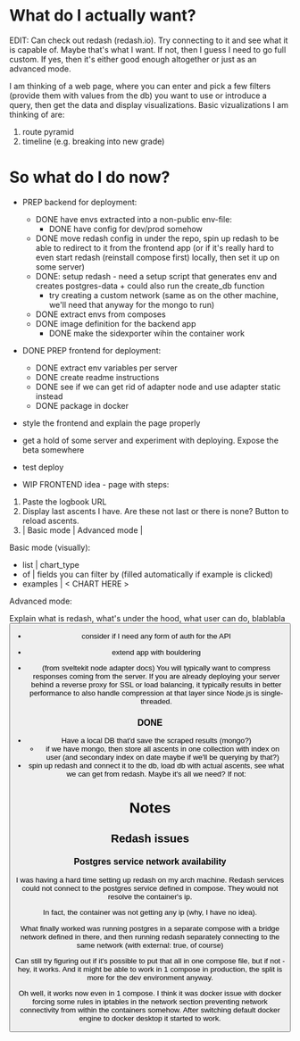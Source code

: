 # What do I actually want?

EDIT: Can check out redash (redash.io). Try connecting to it and see what it is capable of. Maybe that's what I want. If not, then I guess I need to go full custom. If yes, then it's either good enough altogether or just as an advanced mode.

I am thinking of a web page, where you can enter and pick a few filters (provide them with values from the db) you want to use or introduce a query, then get the data and display visualizations.
Basic vizualizations I am thinking of are:
1. route pyramid
2. timeline (e.g. breaking into new grade)


# So what do I do now?

* PREP backend for deployment:
    * DONE have envs extracted into a non-public env-file:
        * DONE have config for dev/prod somehow 
    * DONE  move redash config in under the repo, spin up redash to be able to redirect to it from the frontend app (or if it's really hard to even start redash (reinstall compose first) locally, then set it up on some server)
    * DONE: setup redash - need a setup script that generates env and creates postgres-data + could also run the create_db function
        * try creating a custom network (same as on the other machine, we'll need that anyway for the mongo to run)
    * DONE extract envs from composes
    * DONE image definition for the backend app
        * DONE make the sidexporter wihin the container work

* DONE PREP frontend for deployment:
    * DONE extract env variables per server
    * DONE create readme instructions
    * DONE see if we can get rid of adapter node and use adapter static instead
    * DONE package in docker

* style the frontend and explain the  page properly
* get a hold of some server and experiment with deploying.  Expose the beta somewhere

* test deploy

* WIP FRONTEND idea - page with steps:

1. Paste the logbook URL
2. Display last ascents I have. Are these not last or there is none? 
    Button to reload ascents.
3. | Basic mode | Advanced mode |

Basic mode (visually):

- list      |    chart_type
- of        |    fields you can filter by (filled automatically if example is clicked)
- examples  |      < CHART HERE >

Advanced mode:

Explain what is redash, what's under the hood, what user can do, blablabla
<Button to redash instance>

* consider if I need any form of auth for the API
* extend app with bouldering

* (from sveltekit node adapter docs) You will typically want to compress responses coming from the server. If you are already deploying your server behind a reverse proxy for SSL or load balancing, it typically results in better performance to also handle compression at that layer since Node.js is single-threaded.

### DONE 

* Have a local DB that'd save the scraped results (mongo?)
    * if we have mongo, then store all ascents in one collection with index on user (and secondary index on date maybe if we'll be querying by that?)
* spin up redash and connect it to the db, load db with actual ascents, see what we can get from redash. Maybe it's all we need? If not:


# Notes

## Redash issues

### Postgres service network availability

I was having a hard time setting up redash on my arch machine.
Redash services could not connect to the postgres service defined in compose. 
They would not resolve the container's ip.

In fact, the container was not getting any ip (why, I have no idea).

What finally worked was running postgres in a separate compose with a bridge network defined in there,
and then running redash separately connecting to the same network (with external: true, of course)

Can still try figuring out if it's possible to put that all in one compose file, but if not - hey, it works.
And it might be able to work in 1 compose in production, the split is more for the dev environment anyway.

Oh well, it works now even in 1 compose. 
I think it was docker issue with docker forcing some rules in iptables in the network section preventing network connectivity from within the containers somehow. 
After switching default docker engine to docker desktop it started to work.
